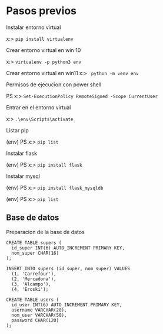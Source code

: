 # Pasos previos
Instalar entorno virtual

x:> ```pip install virtualenv```

Crear entorno virtual en win 10

x:> ```virtualenv -p python3 env```

Crear entorno virtual en win11
x:> ``` python -m venv env```

Permisos de ejecucion con power shell

PS x:> ```Set-ExecutionPolicy RemoteSigned -Scope CurrentUser```

Entrar en el entorno virtual

x:> ```.\env\Scripts\activate```

Listar pip

(env) PS x:> ```pip list```

Instalar flask

(env) PS x:> ```pip install flask```

Instalar mysql

(env) PS x:> ```pip install flask_mysqldb```

(env) PS x:> ```pip list```

## Base de datos
Preparacion de la base de datos
```
CREATE TABLE supers (
  id_super INT(6) AUTO_INCREMENT PRIMARY KEY,
  nom_super CHAR(16)
);

INSERT INTO supers (id_super, nom_super) VALUES
  (1, 'Carrefour'),
  (2, 'Mercadona'),
  (3, 'Alcampo'),
  (4, 'Eroski');

CREATE TABLE users (
  id_user INT(6) AUTO_INCREMENT PRIMARY KEY,
  username VARCHAR(20),
  nom_user VARCHAR(50),
  password CHAR(120)
);

```
